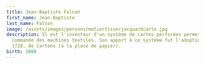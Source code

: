 ```yaml
---
title: Jean-Baptiste Falcon
first_name: Jean-Baptiste
last_name: Falcon
image: /assets/images/persons/metiertisserjacquardcarte.jpg
description: Il est l'inventeur d'un système de cartes perforées permettant la
  commande des machines textiles. Son apport à ce système fut l'adoption, en
  1728, de cartons (à la place de papier).
birth: 1000
---
```

